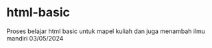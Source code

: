 # html-basic
Proses belajar html basic untuk mapel kuliah dan juga menambah ilmu mandiri 03/05/2024

